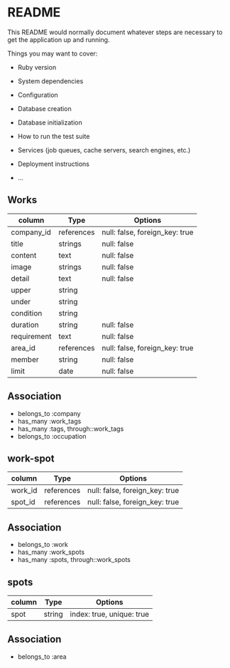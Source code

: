 # README

This README would normally document whatever steps are necessary to get the
application up and running.

Things you may want to cover:

* Ruby version

* System dependencies

* Configuration

* Database creation

* Database initialization

* How to run the test suite

* Services (job queues, cache servers, search engines, etc.)

* Deployment instructions

* ...


## Works
|column         |Type           |Options                       |
|---------------|---------------|------------------------------|
|company_id     |references     |null: false, foreign_key: true|
|title          |strings        |null: false                   |
|content        |text           |null: false                   |
|image          |strings        |null: false                   |
|detail         |text           |null: false                   |
|upper          |string         |                              |
|under          |string         |                              |  
|condition      |string         |                              |
|duration       |string         |null: false                   |
|requirement    |text           |null: false                   |
|area_id        |references     |null: false, foreign_key: true|
|member         |string         |null: false                   |
|limit          |date           |null: false                   |

## Association
- belongs_to :company
- has_many :work_tags
- has_many :tags, through::work_tags
- belongs_to :occupation

## work-spot
|column         |Type           |Options                       |
|---------------|---------------|------------------------------|
|work_id        |references     |null: false, foreign_key: true|
|spot_id        |references     |null: false, foreign_key: true|

## Association
- belongs_to :work
- has_many :work_spots
- has_many   :spots, through::work_spots

## spots
|column         |Type           |Options                       |
|---------------|---------------|------------------------------|
|spot           |string         |index: true, unique: true     |

## Association
- belongs_to :area
